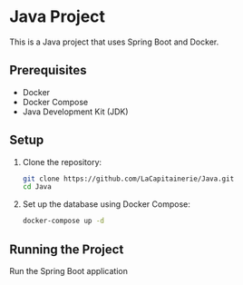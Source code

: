 # Java Project

This is a Java project that uses Spring Boot and Docker.

## Prerequisites

- Docker
- Docker Compose
- Java Development Kit (JDK)

## Setup

1. Clone the repository:
	```bash
	git clone https://github.com/LaCapitainerie/Java.git
	cd Java
	```

2. Set up the database using Docker Compose:
	```bash
	docker-compose up -d
	```

## Running the Project

Run the Spring Boot application